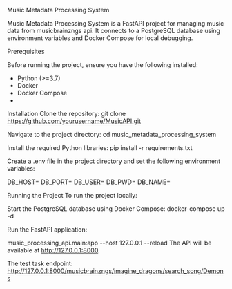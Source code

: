 Music Metadata Processing System

Music Metadata Processing System is a FastAPI project for managing music data from musicbrainzngs api. 
It connects to a PostgreSQL database using environment variables and Docker Compose for local debugging.

Prerequisites

Before running the project, ensure you have the following installed:
- Python (>=3.7)
- Docker
- Docker Compose
- 
Installation
Clone the repository:
git clone https://github.com/yourusername/MusicAPI.git

Navigate to the project directory:
cd music_metadata_processing_system

Install the required Python libraries:
pip install -r requirements.txt

Create a .env file in the project directory and set the following environment variables:

DB_HOST=
DB_PORT=
DB_USER=
DB_PWD=
DB_NAME=

Running the Project
To run the project locally:

Start the PostgreSQL database using Docker Compose:
docker-compose up -d


Run the FastAPI application:

music_processing_api.main:app --host 127.0.0.1 --reload
The API will be available at http://127.0.0.1:8000.

The test task endpoint:
http://127.0.0.1:8000/musicbrainzngs/imagine_dragons/search_song/Demons